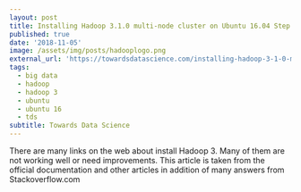 ```yaml
---
layout: post
title: Installing Hadoop 3.1.0 multi-node cluster on Ubuntu 16.04 Step by Step
published: true
date: '2018-11-05'
image: /assets/img/posts/hadooplogo.png
external_url: 'https://towardsdatascience.com/installing-hadoop-3-1-0-multi-node-cluster-on-ubuntu-16-04-step-by-step-8d1954b31505'
tags:
  - big data
  - hadoop
  - hadoop 3
  - ubuntu
  - ubuntu 16
  - tds
subtitle: Towards Data Science
---
```

There are many links on the web about install Hadoop 3. Many of them are not working well or need improvements. This article is taken from the official documentation and other articles in addition of many answers from Stackoverflow.com
